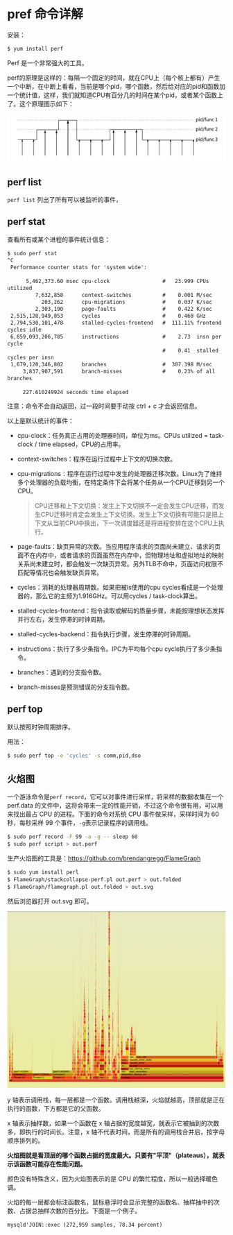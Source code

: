 # pref 命令详解

安装：

```bash
$ yum install perf
```

Perf 是一个非常强大的工具。

perf的原理是这样的：每隔一个固定的时间，就在CPU上（每个核上都有）产生一个中断，在中断上看看，当前是哪个pid，哪个函数，然后给对应的pid和函数加一个统计值，这样，我们就知道CPU有百分几的时间在某个pid，或者某个函数上了。这个原理图示如下：

![image-20201211150121036](../../resource/image-20201211150121036.png)



## perf list

`perf list` 列出了所有可以被监听的事件，



## perf stat

查看所有或某个进程的事件统计信息：

```
$ sudo perf stat
^C
 Performance counter stats for 'system wide':

      5,462,373.60 msec cpu-clock                 #   23.999 CPUs utilized          
         7,632,858      context-switches          #    0.001 M/sec                  
           203,262      cpu-migrations            #    0.037 K/sec                  
         2,303,190      page-faults               #    0.422 K/sec                  
 2,515,120,949,053      cycles                    #    0.460 GHz                    
 2,794,530,101,478      stalled-cycles-frontend   #  111.11% frontend cycles idle   
 6,859,093,206,785      instructions              #    2.73  insn per cycle         
                                                  #    0.41  stalled cycles per insn
 1,679,120,346,802      branches                  #  307.398 M/sec                  
     3,837,907,591      branch-misses             #    0.23% of all branches        

     227.610249924 seconds time elapsed
```

注意：命令不会自动返回，过一段时间要手动按 ctrl + c 才会返回信息。

以上是默认统计的事件：

- cpu-clock：任务真正占用的处理器时间，单位为ms。CPUs utilized = task-clock / time elapsed，CPU的占用率。

- context-switches：程序在运行过程中上下文的切换次数。

- cpu-migrations：程序在运行过程中发生的处理器迁移次数。Linux为了维持多个处理器的负载均衡，在特定条件下会将某个任务从一个CPU迁移到另一个CPU。

  > CPU迁移和上下文切换：发生上下文切换不一定会发生CPU迁移，而发生CPU迁移时肯定会发生上下文切换。发生上下文切换有可能只是把上下文从当前CPU中换出，下一次调度器还是将进程安排在这个CPU上执行。

- page-faults：缺页异常的次数。当应用程序请求的页面尚未建立、请求的页面不在内存中，或者请求的页面虽然在内存中，但物理地址和虚拟地址的映射关系尚未建立时，都会触发一次缺页异常。另外TLB不命中，页面访问权限不匹配等情况也会触发缺页异常。

- cycles：消耗的处理器周期数。如果把被ls使用的cpu cycles看成是一个处理器的，那么它的主频为1.916GHz。可以用cycles / task-clock算出。

- stalled-cycles-frontend：指令读取或解码的质量步骤，未能按理想状态发挥并行左右，发生停滞的时钟周期。

- stalled-cycles-backend：指令执行步骤，发生停滞的时钟周期。

- instructions：执行了多少条指令。IPC为平均每个cpu cycle执行了多少条指令。

- branches：遇到的分支指令数。
- branch-misses是预测错误的分支指令数。





## perf top

默认按照时钟周期排序。

用法：

```bash
$ sudo perf top -e 'cycles' -s comm,pid,dso
```



## 火焰图

一个游泳命令是`perf record`，它可以对事件进行采样，将采样的数据收集在一个 perf.data 的文件中，这将会带来一定的性能开销，不过这个命令很有用，可以用来找出最占 CPU 的进程。下面的命令对系统 CPU 事件做采样，采样时间为 60 秒，每秒采样 99 个事件，`-g`表示记录程序的调用栈。

```bash
$ sudo perf record -F 99 -a -g -- sleep 60
$ sudo perf script > out.perf
```

生产火焰图的工具是：https://github.com/brendangregg/FlameGraph

```bash
$ sudo yum install perl
$ FlameGraph/stackcollapse-perf.pl out.perf > out.folded
$ FlameGraph/flamegraph.pl out.folded > out.svg
```

然后浏览器打开 out.svg 即可。

![image-20201211155738011](../../resource/image-20201211155738011.png)

y 轴表示调用栈，每一层都是一个函数。调用栈越深，火焰就越高，顶部就是正在执行的函数，下方都是它的父函数。

x 轴表示抽样数，如果一个函数在 x 轴占据的宽度越宽，就表示它被抽到的次数多，即执行的时间长。注意，x 轴不代表时间，而是所有的调用栈合并后，按字母顺序排列的。

**火焰图就是看顶层的哪个函数占据的宽度最大。只要有"平顶"（plateaus），就表示该函数可能存在性能问题。**

颜色没有特殊含义，因为火焰图表示的是 CPU 的繁忙程度，所以一般选择暖色调。



火焰的每一层都会标注函数名，鼠标悬浮时会显示完整的函数名、抽样抽中的次数、占据总抽样次数的百分比。下面是一个例子。

```
mysqld'JOIN::exec (272,959 samples, 78.34 percent)
```

















